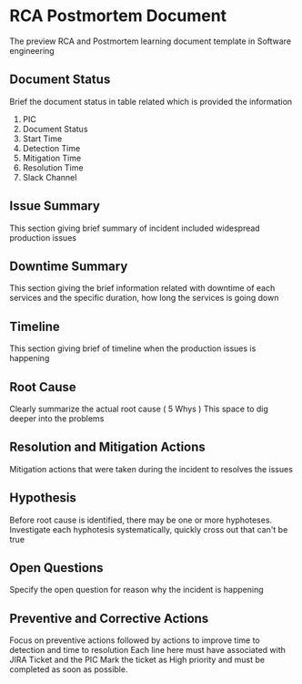 # RCA Postmortem Document
The preview RCA and Postmortem learning document template in Software engineering

## Document Status
Brief the document status in table related which is provided the information
1. PIC
2. Document Status
3. Start Time
4. Detection Time
5. Mitigation Time
6. Resolution Time
7. Slack Channel

## Issue Summary
This section giving brief summary of incident included widespread production issues

## Downtime Summary
This section giving the brief information related with downtime of each services and the specific duration, how long the services is going down

## Timeline
This section giving brief of timeline when the production issues is happening

## Root Cause
Clearly summarize the actual root cause ( 5 Whys )
This space to dig deeper into the problems

## Resolution and Mitigation Actions
Mitigation actions that were taken during the incident to resolves the issues

## Hypothesis
Before root cause is identified, there may be one or more hyphoteses. Investigate each hyphotesis systematically,
quickly cross out that can't be true

## Open Questions
Specify the open question for reason why the incident is happening

## Preventive and Corrective Actions
Focus on preventive actions followed by actions to improve time to detection and time to resolution
Each line here must have associated with JIRA Ticket and the PIC
Mark the ticket as High priority and must be completed as soon as possible.
